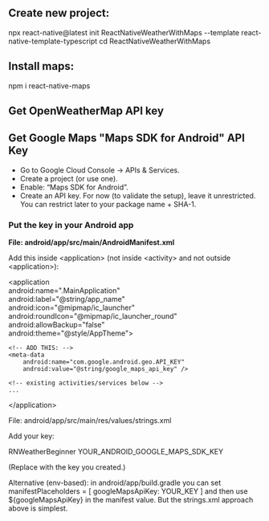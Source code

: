 ## Create new project:

npx react-native@latest init ReactNativeWeatherWithMaps --template react-native-template-typescript
cd ReactNativeWeatherWithMaps


## Install maps:
npm i react-native-maps

## Get OpenWeatherMap API key


## Get Google Maps "Maps SDK for Android" API Key
* Go to Google Cloud Console → APIs & Services.
* Create a project (or use one).
* Enable: “Maps SDK for Android”.
* Create an API key. For now (to validate the setup), leave it unrestricted. You can restrict later to your package name + SHA-1.


### Put the key in your Android app

**File: android/app/src/main/AndroidManifest.xml**

Add this inside \<application\> (not inside \<activity\> and not outside \<application\>):

\<application<br />
    android:name=".MainApplication"<br />
    android:label="@string/app_name"<br />
    android:icon="@mipmap/ic_launcher"<br />
    android:roundIcon="@mipmap/ic_launcher_round"<br />
    android:allowBackup="false"<br />
    android:theme="@style/AppTheme"\>

    <!-- ADD THIS: -->
    <meta-data
        android:name="com.google.android.geo.API_KEY"
        android:value="@string/google_maps_api_key" />

    <!-- existing activities/services below -->
    ...
\</application\>


File: android/app/src/main/res/values/strings.xml

Add your key:

<resources>
    <string name="app_name">RNWeatherBeginner</string>
    <string name="google_maps_api_key">YOUR_ANDROID_GOOGLE_MAPS_SDK_KEY</string>
</resources>


(Replace with the key you created.)

Alternative (env-based): in android/app/build.gradle you can set
manifestPlaceholders = [ googleMapsApiKey: YOUR_KEY ]
and then use ${googleMapsApiKey} in the manifest value. But the strings.xml approach above is simplest.
